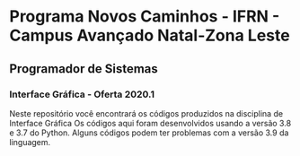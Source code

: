 # Programa Novos Caminhos - IFRN - Campus Avançado Natal-Zona Leste
## Programador de Sistemas
### Interface Gráfica - Oferta 2020.1
Neste repositório você encontrará os códigos produzidos na disciplina de Interface Gráfica
Os códigos aqui foram desenvolvidos usando a versão 3.8 e 3.7 do Python. Alguns códigos podem ter problemas com a versão 3.9 da linguagem.
